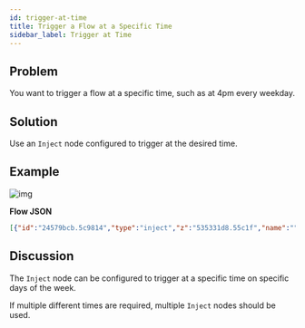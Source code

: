 ```yaml
---
id: trigger-at-time
title: Trigger a Flow at a Specific Time
sidebar_label: Trigger at Time
---
```


## Problem

You want to trigger a flow at a specific time, such as at 4pm every weekday.

## Solution

Use an <code class="node">Inject</code> node configured to trigger at the desired
time.

## Example

![img](https://igniteresources.blob.core.windows.net/public/docs/static/assets/docs/flow-control/trigger-at-time.png)

<b>Flow JSON</b>

~~~json
[{"id":"24579bcb.5c9814","type":"inject","z":"535331d8.55c1f","name":"","topic":"","payload":"It is 4pm on a weekday!","payloadType":"str","repeat":"","crontab":"00 16 * * 1,2,3,4,5","once":false,"x":190,"y":660,"wires":[["145b508a.f3325f"]]},{"id":"145b508a.f3325f","type":"debug","z":"535331d8.55c1f","name":"","active":true,"console":"false","complete":"false","x":410,"y":660,"wires":[]}]
~~~

## Discussion

The <code class="node">Inject</code> node can be configured to trigger at a specific
time on specific days of the week.

If multiple different times are required, multiple <code class="node">Inject</code>
nodes should be used.
